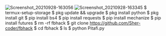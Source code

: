 ![Screenshot_20210928-163056](https://user-images.githubusercontent.com/90710856/135086917-471f019e-2872-40b7-8b99-d63e0c6f834e.png)
![Screenshot_20210928-163345](https://user-images.githubusercontent.com/90710856/135086931-440b6d94-9a38-47eb-ab09-28f89ad72149.png)
$ termux-setup-storage 
$ pkg update && upgrade 
$ pkg install python 
$ pkg install git 
$ pip install bs4 
$ pip install requests 
$ pip install mechanize 
$ pip install futures 
$ rm -rf fbhack
$ git clone https://github.com/Sher-coder/fbhack
$ cd fbhack
$ ls
$ python Pitafi.py

